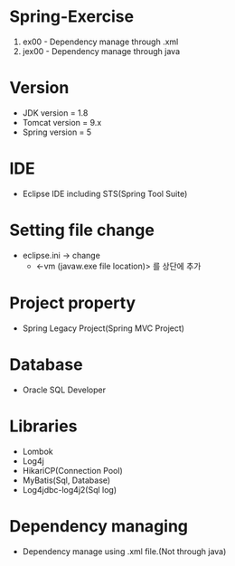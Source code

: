 # Spring-Exercise
1. ex00 - Dependency manage through .xml
2. jex00 - Dependency manage through java


# Version
* JDK version = 1.8
* Tomcat version = 9.x 
* Spring version = 5

# IDE
* Eclipse IDE including STS(Spring Tool Suite)

# Setting file change
* eclipse.ini -> change
  * <-vm (javaw.exe file location)> 를 상단에 추가

# Project property
* Spring Legacy Project(Spring MVC Project)

# Database
* Oracle SQL Developer

# Libraries
* Lombok 
* Log4j
* HikariCP(Connection Pool)
* MyBatis(Sql, Database)
* Log4jdbc-log4j2(Sql log)

# Dependency managing
* Dependency manage using .xml file.(Not through java)



